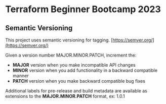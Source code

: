 # Terraform Beginner Bootcamp 2023

## Semantic Versioning
This project uses semantic versioning for tagging.
[https://semver.org/](https://semver.org/)

Given a version number MAJOR.MINOR.PATCH, increment the:

- **MAJOR** version when you make incompatible API changes
- **MINOR** version when you add functionality in a backward compatible manner
- **PATCH** version when you make backward compatible bug fixes

Additional labels for pre-release and build metadata are available as extensions to the **MAJOR.MINOR.PATCH** format, ex: 1.0.1